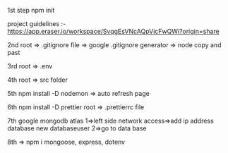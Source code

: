 1st step npm init

project guidelines :-https://app.eraser.io/workspace/SvqgEsVNcAQpVicFwQWi?origin=share

2nd root => .gitignore file => google .gitignore generator => node copy and past

3rd root => .env

4th root => src folder

5th npm install -D nodemon => auto refresh page

6th npm install -D prettier root => .prettierrc file

7th google mongodb atlas
1=>left side
network access=>add ip address
database new databaseuser
2=>go to
data base

8th => npm i mongoose, express, dotenv

